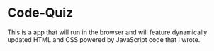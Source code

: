 # Code-Quiz
This is a app that will run in the browser and will feature dynamically updated HTML and CSS powered by JavaScript code that I wrote.
